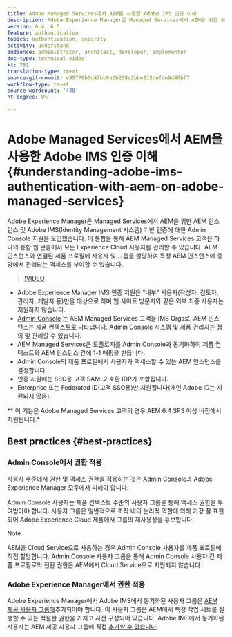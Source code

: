 ```yaml
---
title: Adobe Managed Services에서 AEM을 사용한 Adobe IMS 인증 이해
description: Adobe Experience Manager은 Managed Services에서 AEM을 위한 AEM 인스턴스 및 Adobe IMS(Identity Management 시스템) 기반 인증에 대한 Admin Console 지원을 도입했습니다.   이 통합을 통해 AEM Managed Services 고객은 하나의 통합 웹 콘솔에서 모든 Experience Cloud 사용자를 관리할 수 있습니다. 사용자 및 그룹을 AEM 인스턴스와 연관된 제품 프로필에 할당할 수 있으므로 특정 AEM 인스턴스에 대한 중앙에서 관리되는 액세스 권한을 부여할 수 있습니다.
version: 6.4, 6.5
feature: authentication
topics: authentication, security
activity: understand
audience: administrator, architect, developer, implementer
doc-type: technical video
kt: 781
translation-type: tm+mt
source-git-commit: e99779b5d42bb9a3b258e2bbe815defde9d40bf7
workflow-type: tm+mt
source-wordcount: '448'
ht-degree: 0%

---
```



# Adobe Managed Services에서 AEM을 사용한 Adobe IMS 인증 이해{#understanding-adobe-ims-authentication-with-aem-on-adobe-managed-services}

Adobe Experience Manager은 Managed Services에서 AEM을 위한 AEM 인스턴스 및 Adobe IMS(Identity Management 시스템) 기반 인증에 대한 Admin Console 지원을 도입했습니다.   이 통합을 통해 AEM Managed Services 고객은 하나의 통합 웹 콘솔에서 모든 Experience Cloud 사용자를 관리할 수 있습니다. AEM 인스턴스와 연결된 제품 프로필에 사용자 및 그룹을 할당하여 특정 AEM 인스턴스에 중앙에서 관리되는 액세스를 부여할 수 있습니다.

>[!VIDEO](https://video.tv.adobe.com/v/26170?quality=12&learn=on)

* Adobe Experience Manager IMS 인증 지원은 &quot;내부&quot; 사용자(작성자, 검토자, 관리자, 개발자 등)만을 대상으로 하며 웹 사이트 방문자와 같은 외부 최종 사용자는 지원하지 않습니다.
* [Admin Console](https://adminconsole.adobe.com/) 는 AEM Managed Services 고객을 IMS Orgs로, AEM 인스턴스는 제품 컨텍스트로 나타냅니다. Admin Console 시스템 및 제품 관리자는 정의 및 관리할 수 있습니다.
* AEM Managed Services은 토폴로지를 Admin Console과 동기화하여 제품 컨텍스트와 AEM 인스턴스 간에 1-1 매핑을 만듭니다.
* Admin Console의 제품 프로필에서 사용자가 액세스할 수 있는 AEM 인스턴스를 결정합니다.
* 인증 지원에는 SSO용 고객 SAML2 호환 IDP가 포함됩니다.
* Enterprise 또는 Federated ID(고객 SSO용)만 지원됩니다(개인 Adobe ID는 지원되지 않음).

** 이 기능은 Adobe Managed Services 고객의 경우 AEM 6.4 SP3 이상 버전에서 지원됩니다.*

## Best practices {#best-practices}

### Admin Console에서 권한 적용

사용자 수준에서 권한 및 액세스 권한을 적용하는 것은 Admin Console과 Adobe Experience Manager 모두에서 피해야 합니다.

Admin Console 사용자는 제품 컨텍스트 수준의 사용자 그룹을 통해 액세스 권한을 부여받아야 합니다. 사용자 그룹은 일반적으로 조직 내의 논리적 역할에 의해 가장 잘 표현되어 Adobe Experience Cloud 제품에서 그룹의 재사용성을 홍보합니다.

>[!NOTE]
>
> AEM을 Cloud Service으로 사용하는 경우 Admin Console 사용자를 제품 프로필에 직접 할당합니다. Admin Console 사용자 그룹을 통해 Admin Console 사용자 간 제품 프로필로의 전환 권한은 AEM에서 Cloud Service으로 지원되지 않습니다.

### Adobe Experience Manager에서 권한 적용

Adobe Experience Manager에서 Adobe IMS에서 동기화된 사용자 그룹은 [AEM 제공 사용자 그룹에](https://helpx.adobe.com/experience-manager/6-4/sites/administering/using/security.html)추가되어야 합니다. 이 사용자 그룹은 AEM에서 특정 작업 세트를 실행할 수 있는 적절한 권한을 가지고 사전 구성되어 있습니다. Adobe IMS에서 동기화된 사용자는 AEM 제공 사용자 그룹에 직접 [추가할 수 없습니다](https://helpx.adobe.com/experience-manager/6-4/sites/administering/using/security.html).
